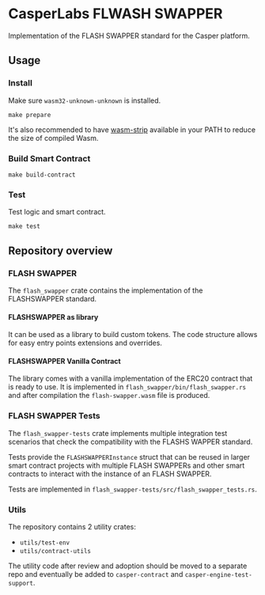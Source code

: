 # CasperLabs FLWASH SWAPPER

Implementation of the FLASH SWAPPER standard for the Casper platform.

## Usage
### Install
Make sure `wasm32-unknown-unknown` is installed.
```
make prepare
```

It's also recommended to have [wasm-strip](https://github.com/WebAssembly/wabt)
available in your PATH to reduce the size of compiled Wasm.

### Build Smart Contract
```
make build-contract
```

### Test
Test logic and smart contract.
```
make test
```

## Repository overview

### FLASH SWAPPER

The `flash_swapper` crate contains the implementation of the FLASHSWAPPER standard.

#### FLASHSWAPPER as library
It can be used as a library to build custom tokens. The code structure allows
for easy entry points extensions and overrides.


#### FLASHSWAPPER Vanilla Contract
The library comes with a vanilla implementation of the ERC20 contract that is
ready to use. It is implemented in `flash_swapper/bin/flash_swapper.rs` and after 
compilation the `flash-swapper.wasm` file is produced.

### FLASH SWAPPER Tests
The `flash_swapper-tests` crate implements multiple integration test scenarios that
check the compatibility with the FLASHS WAPPER standard.

Tests provide the `FLASHSWAPPERInstance` struct that can be reused in larger smart
contract projects with multiple FLASH SWAPPERs and other smart contracts
to interact with the instance of an FLASH SWAPPER.

Tests are implemented in `flash_swapper-tests/src/flash_swapper_tests.rs`.

### Utils

The repository contains 2 utility crates:

* `utils/test-env`
* `utils/contract-utils`

The utility code after review and adoption should be moved to a separate repo
and eventually be added to `casper-contract` and `casper-engine-test-support`.

